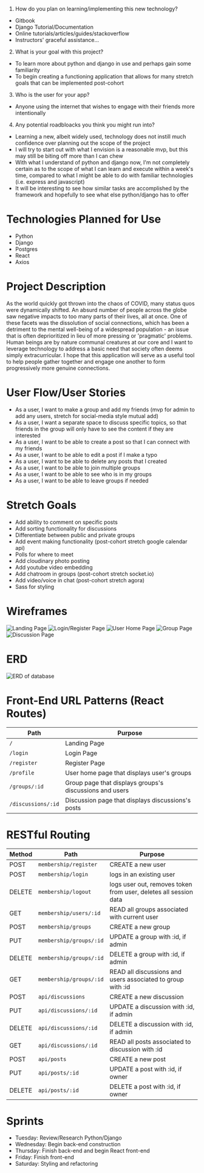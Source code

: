 1. How do you plan on learning/implementing this new technology?
- Gitbook
- Django Tutorial/Documentation
- Online tutorials/articles/guides/stackoverflow
- Instructors' graceful assistance...

2. What is your goal with this project?
- To learn more about python and django in use and perhaps gain some familiarity
- To begin creating a functioning application that allows for many stretch goals that can be implemented post-cohort

3. Who is the user for your app?
- Anyone using the internet that wishes to engage with their friends more intentionally 

4. Any potential roadbloacks you think you might run into? 
- Learning a new, albeit widely used, technology does not instill much confidence over planning out the scope of the project
- I will try to start out with what I envision is a reasonable mvp, but this may still be biting off more than I can chew 
- With what I understand of python and django now, I'm not completely certain as to the scope of what I can learn and execute within a week's time, compared to what I might be able to do with familiar technologies (i.e. express and javascript)
- It will be interesting to see how similar tasks are accomplished by the framework and hopefully to see what else python/django has to offer

# Technologies Planned for Use
- Python
- Django
- Postgres
- React
- Axios

# Project Description

As the world quickly got thrown into the chaos of COVID, many status quos were dynamically shifted. An absurd number of people across the globe saw negative impacts to too many parts of their lives, all at once. One of these facets was the dissolution of social connections, which has been a detriment to the mental well-being of a widespread population - an issue that is often deprioritized in lieu of more pressing or 'pragmatic' problems. Human beings are by nature communal creatures at our core and I want to leverage technology to address a basic need that society often deems simply extracurricular. I hope that this application will serve as a useful tool to help people gather together and engage one another to form progressively more genuine connections. 

# User Flow/User Stories
- As a user, I want to make a group and add my friends (mvp for admin to add any users, stretch for social-media style mutual add)
- As a user, I want a separate space to discuss specific topics, so that friends in the group will only have to see the content if they are interested
- As a user, I want to be able to create a post so that I can connect with my friends
- As a user, I want to be able to edit a post if I make a typo
- As a user, I want to be able to delete any posts that I created
- As a user, I want to be able to join multiple groups 
- As a user, I want to be able to see who is in my groups
- As a user, I want to be able to leave groups if needed

# Stretch Goals
- Add ability to comment on specific posts
- Add sorting functionality for discussions
- Differentiate between public and private groups
- Add event making functionality (post-cohort stretch google calendar api)
- Polls for where to meet
- Add cloudinary photo posting
- Add youtube video embedding
- Add chatroom in groups (post-cohort stretch socket.io)
- Add video/voice in chat (post-cohort stretch agora)
- Sass for styling

# Wireframes
![Landing Page](assets/Landing.png)
![Login/Register Page](assets/Login.png)
![User Home Page](assets/Profile.png)
![Group Page](assets/Group.png)
![Discussion Page](assets/Discussion.png)

# ERD
![ERD of database](assets/ERD.drawio.png)

# Front-End URL Patterns (React Routes)
| Path               | Purpose                                                 |
| ------------------ | ------------------------------------------------------- |
| `/`                | Landing Page                                            |
| `/login`           | Login Page                                              |
| `/register`        | Register Page                                           |
| `/profile`         | User home page that displays user's groups              |
| `/groups/:id`      | Group page that displays groups's discussions and users |
| `/discussions/:id` | Discussion page that displays discussions's posts       |

# RESTful Routing
| Method | Path                    | Purpose                                                          |
| ------ | ----------------------- | ---------------------------------------------------------------- |
| POST   | `membership/register`   | CREATE a new user                                                |
| POST   | `membership/login`      | logs in an existing user                                         |
| DELETE | `membership/logout`     | logs user out, removes token from user, deletes all session data |
| GET    | `membership/users/:id`  | READ all groups associated with current user                     |
| POST   | `membership/groups`     | CREATE a new group                                               |
| PUT    | `membership/groups/:id` | UPDATE a group with :id, if admin                                |
| DELETE | `membership/groups/:id` | DELETE a group with :id, if admin                                |
| GET    | `membership/groups/:id` | READ all discussions and users associated to group with :id      |
| POST   | `api/discussions`       | CREATE a new discussion                                          |
| PUT    | `api/discussions/:id`   | UPDATE a discussion with :id, if admin                           |
| DELETE | `api/discussions/:id`   | DELETE a discussion with :id, if admin                           |
| GET    | `api/discussions/:id`   | READ all posts associated to discussion with :id                 |
| POST   | `api/posts`             | CREATE a new post                                                |
| PUT    | `api/posts/:id`         | UPDATE a post with :id, if owner                                 |
| DELETE | `api/posts/:id`         | DELETE a post with :id, if owner                                 |

# Sprints
- Tuesday: Review/Research Python/Django
- Wednesday: Begin back-end construction
- Thursday: Finish back-end and begin React front-end
- Friday: Finish front-end
- Saturday: Styling and refactoring